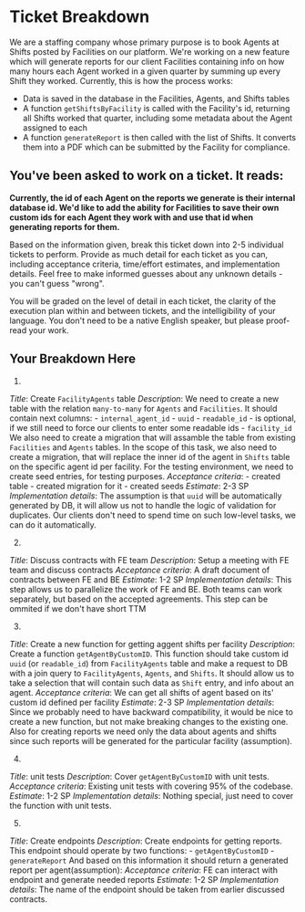 # Ticket Breakdown
We are a staffing company whose primary purpose is to book Agents at Shifts posted by Facilities on our platform. We're working on a new feature which will generate reports for our client Facilities containing info on how many hours each Agent worked in a given quarter by summing up every Shift they worked. Currently, this is how the process works:

- Data is saved in the database in the Facilities, Agents, and Shifts tables
- A function `getShiftsByFacility` is called with the Facility's id, returning all Shifts worked that quarter, including some metadata about the Agent assigned to each
- A function `generateReport` is then called with the list of Shifts. It converts them into a PDF which can be submitted by the Facility for compliance.

## You've been asked to work on a ticket. It reads:

**Currently, the id of each Agent on the reports we generate is their internal database id. We'd like to add the ability for Facilities to save their own custom ids for each Agent they work with and use that id when generating reports for them.**


Based on the information given, break this ticket down into 2-5 individual tickets to perform. Provide as much detail for each ticket as you can, including acceptance criteria, time/effort estimates, and implementation details. Feel free to make informed guesses about any unknown details - you can't guess "wrong".


You will be graded on the level of detail in each ticket, the clarity of the execution plan within and between tickets, and the intelligibility of your language. You don't need to be a native English speaker, but please proof-read your work.

## Your Breakdown Here

1. 
  *Title*: Create `FacilityAgents` table
  *Description*: 
    We need to create a new table with the relation `many-to-many` for `Agents` and `Facilities`. It should contain next columns:
      - `internal_agent_id`
      - `uuid`
      - `readable_id` - is optional, if we still need to force our clients to enter some readable ids
      - `facility_id`
    We also need to create a migration that will assamble the table from existing `Facilities` and `Agents` tables.
    In the scope of this task, we also need to create a migration, that will replace the inner id of the agent in `Shifts` table on the specific agent id per facility.
    For the testing environment, we need to create seed entries, for testing purposes.
  *Acceptance criteria*:
    - created table
    - created migration for it
    - created seeds
  *Estimate*:
    2-3 SP
  *Implementation details*:
    The assumption is that `uuid` will be automatically generated by DB, it will allow us not to handle the logic of validation for duplicates. Our clients don't need to spend time on such low-level tasks, we can do it automatically.

2. 
  *Title*: Discuss contracts with FE team
  *Description*: 
    Setup a meeting with FE team and discuss contracts
  *Acceptance criteria*:
    A draft document of contracts between FE and BE
  *Estimate*:
    1-2 SP
  *Implementation details*:
    This step allows us to parallelize the work of FE and BE. Both teams can work separately, but based on the accepted agreements. This step can be ommited if we don't have short TTM

3.  
  *Title*: Create a new function for getting aggent shifts per facility
  *Description*:
    Create a function `getAgentByCustomID`. This function should take custom id `uuid` (or `readable_id`) from `FacilityAgents` table and make a request to DB with a join query to `FacilityAgents`, `Agents`, and `Shifts`. It should allow us to take a selection that will contain such data as `Shift` entry, and info about an agent.
  *Acceptance criteria*:
    We can get all shifts of agent based on its' custom id defined per facility
  *Estimate*: 2-3 SP
  *Implementation details*:
    Since we probably need to have backward compatibility, it would be nice to create a new function, but not make breaking changes to the existing one. Also for creating reports we need only the data about agents and shifts since such reports will be generated for the particular facility (assumption).
  
4. 
  *Title*: unit tests
  *Description*:
    Cover `getAgentByCustomID` with unit tests.
  *Acceptance criteria*:
    Existing unit tests with covering 95% of the codebase.
  *Estimate*: 1-2 SP
  *Implementation details*:
    Nothing special, just need to cover the function with unit tests.

5. 
  *Title*: Create endpoints
  *Description*:
    Create endpoints for getting reports. This endpoint should operate by two functions: 
      - `getAgentByCustomID`
      - `generateReport`
    And based on this information it should return a generated report per agent(assumption):
  *Acceptance criteria*:
    FE can interact with endpoint and generate needed reports
  *Estimate*: 1-2 SP
  *Implementation details*:
    The name of the endpoint should be taken from earlier discussed contracts.

